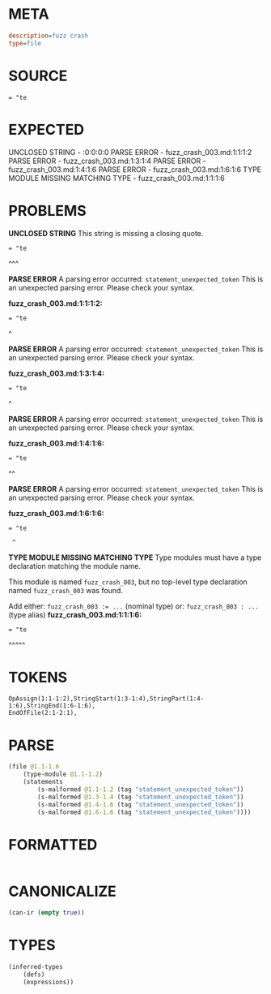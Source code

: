 # META
~~~ini
description=fuzz crash
type=file
~~~
# SOURCE
~~~roc
= "te
~~~
# EXPECTED
UNCLOSED STRING - :0:0:0:0
PARSE ERROR - fuzz_crash_003.md:1:1:1:2
PARSE ERROR - fuzz_crash_003.md:1:3:1:4
PARSE ERROR - fuzz_crash_003.md:1:4:1:6
PARSE ERROR - fuzz_crash_003.md:1:6:1:6
TYPE MODULE MISSING MATCHING TYPE - fuzz_crash_003.md:1:1:1:6
# PROBLEMS
**UNCLOSED STRING**
This string is missing a closing quote.

```roc
= "te
```
  ^^^


**PARSE ERROR**
A parsing error occurred: `statement_unexpected_token`
This is an unexpected parsing error. Please check your syntax.

**fuzz_crash_003.md:1:1:1:2:**
```roc
= "te
```
^


**PARSE ERROR**
A parsing error occurred: `statement_unexpected_token`
This is an unexpected parsing error. Please check your syntax.

**fuzz_crash_003.md:1:3:1:4:**
```roc
= "te
```
  ^


**PARSE ERROR**
A parsing error occurred: `statement_unexpected_token`
This is an unexpected parsing error. Please check your syntax.

**fuzz_crash_003.md:1:4:1:6:**
```roc
= "te
```
   ^^


**PARSE ERROR**
A parsing error occurred: `statement_unexpected_token`
This is an unexpected parsing error. Please check your syntax.

**fuzz_crash_003.md:1:6:1:6:**
```roc
= "te
```
     ^


**TYPE MODULE MISSING MATCHING TYPE**
Type modules must have a type declaration matching the module name.

This module is named `fuzz_crash_003`, but no top-level type declaration named `fuzz_crash_003` was found.

Add either:
`fuzz_crash_003 := ...` (nominal type)
or:
`fuzz_crash_003 : ...` (type alias)
**fuzz_crash_003.md:1:1:1:6:**
```roc
= "te
```
^^^^^


# TOKENS
~~~zig
OpAssign(1:1-1:2),StringStart(1:3-1:4),StringPart(1:4-1:6),StringEnd(1:6-1:6),
EndOfFile(2:1-2:1),
~~~
# PARSE
~~~clojure
(file @1.1-1.6
	(type-module @1.1-1.2)
	(statements
		(s-malformed @1.1-1.2 (tag "statement_unexpected_token"))
		(s-malformed @1.3-1.4 (tag "statement_unexpected_token"))
		(s-malformed @1.4-1.6 (tag "statement_unexpected_token"))
		(s-malformed @1.6-1.6 (tag "statement_unexpected_token"))))
~~~
# FORMATTED
~~~roc
~~~
# CANONICALIZE
~~~clojure
(can-ir (empty true))
~~~
# TYPES
~~~clojure
(inferred-types
	(defs)
	(expressions))
~~~
